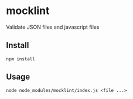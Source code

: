 # mocklint

Validate JSON files and  javascript files

## Install

```
npm install
```

## Usage

```console
node node_modules/mocklint/index.js <file ...>

```